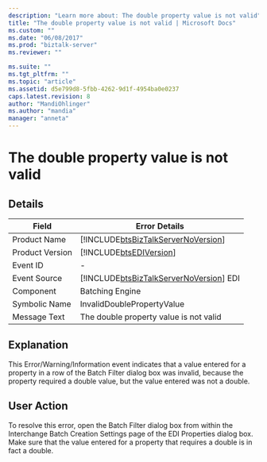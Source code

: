 ```yaml
---
description: "Learn more about: The double property value is not valid"
title: "The double property value is not valid | Microsoft Docs"
ms.custom: ""
ms.date: "06/08/2017"
ms.prod: "biztalk-server"
ms.reviewer: ""

ms.suite: ""
ms.tgt_pltfrm: ""
ms.topic: "article"
ms.assetid: d5e799d8-5fbb-4262-9d1f-4954ba0e0237
caps.latest.revision: 8
author: "MandiOhlinger"
ms.author: "mandia"
manager: "anneta"
---
```

# The double property value is not valid
## Details  
  
| Field | Error Details|
|-----------------|----------------------------------------------------------------------------------------|
|  Product Name   |   [!INCLUDE[btsBizTalkServerNoVersion](../includes/btsbiztalkservernoversion-md.md)]   |
| Product Version |               [!INCLUDE[btsEDIVersion](../includes/btsediversion-md.md)]               |
|    Event ID     |                                           -                                            |
|  Event Source   | [!INCLUDE[btsBizTalkServerNoVersion](../includes/btsbiztalkservernoversion-md.md)] EDI |
|    Component    |                                    Batching Engine                                     |
|  Symbolic Name  |                               InvalidDoublePropertyValue                               |
|  Message Text   |                         The double property value is not valid                         |
  
## Explanation  
 This Error/Warning/Information event indicates that a value entered for a property in a row of the Batch Filter dialog box was invalid, because the property required a double value, but the value entered was not a double.  
  
## User Action  
 To resolve this error, open the Batch Filter dialog box from within the Interchange Batch Creation Settings page of the EDI Properties dialog box. Make sure that the value entered for a property that requires a double is in fact a double.
